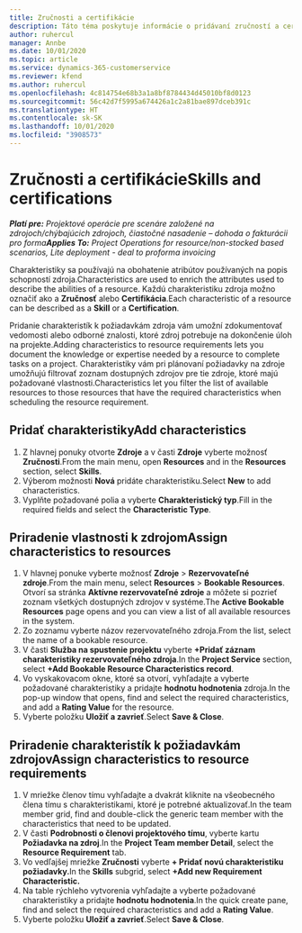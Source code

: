 ```yaml
---
title: Zručnosti a certifikácie
description: Táto téma poskytuje informácie o pridávaní zručností a certifikačných charakteristík k zdrojom.
author: ruhercul
manager: Annbe
ms.date: 10/01/2020
ms.topic: article
ms.service: dynamics-365-customerservice
ms.reviewer: kfend
ms.author: ruhercul
ms.openlocfilehash: 4c814754e68b3a1a8bf8784434d45010bf8d0123
ms.sourcegitcommit: 56c42d7f5995a674426a1c2a81bae897dceb391c
ms.translationtype: HT
ms.contentlocale: sk-SK
ms.lasthandoff: 10/01/2020
ms.locfileid: "3908573"
---
```

# <a name="skills-and-certifications"></a><span data-ttu-id="2a31a-103">Zručnosti a certifikácie</span><span class="sxs-lookup"><span data-stu-id="2a31a-103">Skills and certifications</span></span>
<span data-ttu-id="2a31a-104">_**Platí pre:** Projektové operácie pre scenáre založené na zdrojoch/chýbajúcich zdrojoch, čiastočné nasadenie – dohoda o fakturácii pro forma_</span><span class="sxs-lookup"><span data-stu-id="2a31a-104">_**Applies To:** Project Operations for resource/non-stocked based scenarios, Lite deployment - deal to proforma invoicing_</span></span>

<span data-ttu-id="2a31a-105">Charakteristiky sa používajú na obohatenie atribútov používaných na popis schopností zdroja.</span><span class="sxs-lookup"><span data-stu-id="2a31a-105">Characteristics are used to enrich the attributes used to describe the abilities of a resource.</span></span> <span data-ttu-id="2a31a-106">Každú charakteristiku zdroja možno označiť ako a **Zručnosť** alebo **Certifikácia**.</span><span class="sxs-lookup"><span data-stu-id="2a31a-106">Each characteristic of a resource can be described as a **Skill** or a **Certification**.</span></span>

<span data-ttu-id="2a31a-107">Pridanie charakteristík k požiadavkám zdroja vám umožní zdokumentovať vedomosti alebo odborné znalosti, ktoré zdroj potrebuje na dokončenie úloh na projekte.</span><span class="sxs-lookup"><span data-stu-id="2a31a-107">Adding characteristics to resource requirements lets you document the knowledge or expertise needed by a resource to complete tasks on a project.</span></span> <span data-ttu-id="2a31a-108">Charakteristiky vám pri plánovaní požiadavky na zdroje umožňujú filtrovať zoznam dostupných zdrojov pre tie zdroje, ktoré majú požadované vlastnosti.</span><span class="sxs-lookup"><span data-stu-id="2a31a-108">Characteristics let you filter the list of available resources to those resources that have the required characteristics when scheduling the resource requirement.</span></span>

## <a name="add-characteristics"></a><span data-ttu-id="2a31a-109">Pridať charakteristiky</span><span class="sxs-lookup"><span data-stu-id="2a31a-109">Add characteristics</span></span>

1. <span data-ttu-id="2a31a-110">Z hlavnej ponuky otvorte **Zdroje** a v časti **Zdroje** vyberte možnosť **Zručnosti**.</span><span class="sxs-lookup"><span data-stu-id="2a31a-110">From the main menu, open **Resources** and in the **Resources** section, select **Skills**.</span></span>
2. <span data-ttu-id="2a31a-111">Výberom možnosti **Nová** pridáte charakteristiku.</span><span class="sxs-lookup"><span data-stu-id="2a31a-111">Select **New** to add characteristics.</span></span>
3. <span data-ttu-id="2a31a-112">Vyplňte požadované polia a vyberte **Charakteristický typ**.</span><span class="sxs-lookup"><span data-stu-id="2a31a-112">Fill in the required fields and select the **Characteristic Type**.</span></span>

## <a name="assign-characteristics-to-resources"></a><span data-ttu-id="2a31a-113">Priradenie vlastnosti k zdrojom</span><span class="sxs-lookup"><span data-stu-id="2a31a-113">Assign characteristics to resources</span></span>

1. <span data-ttu-id="2a31a-114">V hlavnej ponuke vyberte možnosť **Zdroje** > **Rezervovateľné zdroje**.</span><span class="sxs-lookup"><span data-stu-id="2a31a-114">From the main menu, select **Resources** > **Bookable Resources**.</span></span> <span data-ttu-id="2a31a-115">Otvorí sa stránka **Aktívne rezervovateľné zdroje** a môžete si pozrieť zoznam všetkých dostupných zdrojov v systéme.</span><span class="sxs-lookup"><span data-stu-id="2a31a-115">The **Active Bookable Resources** page opens and you can view a list of all available resources in the system.</span></span>
2. <span data-ttu-id="2a31a-116">Zo zoznamu vyberte názov rezervovateľného zdroja.</span><span class="sxs-lookup"><span data-stu-id="2a31a-116">From the list, select the name of a bookable resource.</span></span>
3. <span data-ttu-id="2a31a-117">V časti **Služba na spustenie projektu** vyberte **+Pridať záznam charakteristiky rezervovateľného zdroja**.</span><span class="sxs-lookup"><span data-stu-id="2a31a-117">In the **Project Service** section, select **+Add Bookable Resource Characteristics record**.</span></span>
4. <span data-ttu-id="2a31a-118">Vo vyskakovacom okne, ktoré sa otvorí, vyhľadajte a vyberte požadované charakteristiky a pridajte **hodnotu hodnotenia** zdroja.</span><span class="sxs-lookup"><span data-stu-id="2a31a-118">In the pop-up window that opens, find and select the required characteristics, and add a **Rating Value** for the resource.</span></span>
5. <span data-ttu-id="2a31a-119">Vyberte položku **Uložiť a zavrieť**.</span><span class="sxs-lookup"><span data-stu-id="2a31a-119">Select **Save & Close**.</span></span>

## <a name="assign-characteristics-to-resource-requirements"></a><span data-ttu-id="2a31a-120">Priradenie charakteristík k požiadavkám zdrojov</span><span class="sxs-lookup"><span data-stu-id="2a31a-120">Assign characteristics to resource requirements</span></span>

1. <span data-ttu-id="2a31a-121">V mriežke členov tímu vyhľadajte a dvakrát kliknite na všeobecného člena tímu s charakteristikami, ktoré je potrebné aktualizovať.</span><span class="sxs-lookup"><span data-stu-id="2a31a-121">In the team member grid, find and double-click the generic team member with the characteristics that need to be updated.</span></span>
2. <span data-ttu-id="2a31a-122">V časti **Podrobnosti o členovi projektového tímu**, vyberte kartu **Požiadavka na zdroj**.</span><span class="sxs-lookup"><span data-stu-id="2a31a-122">In the **Project Team member Detail**, select the **Resource Requirement** tab.</span></span>
3. <span data-ttu-id="2a31a-123">Vo vedľajšej mriežke **Zručnosti** vyberte **+ Pridať novú charakteristiku požiadavky.**</span><span class="sxs-lookup"><span data-stu-id="2a31a-123">In the **Skills** subgrid, select **+Add new Requirement Characteristic.**</span></span>
4. <span data-ttu-id="2a31a-124">Na table rýchleho vytvorenia vyhľadajte a vyberte požadované charakteristiky a pridajte **hodnotu hodnotenia**.</span><span class="sxs-lookup"><span data-stu-id="2a31a-124">In the quick create pane, find and select the required characteristics and add a **Rating Value**.</span></span>
5. <span data-ttu-id="2a31a-125">Vyberte položku **Uložiť a zavrieť**.</span><span class="sxs-lookup"><span data-stu-id="2a31a-125">Select **Save & Close**.</span></span>